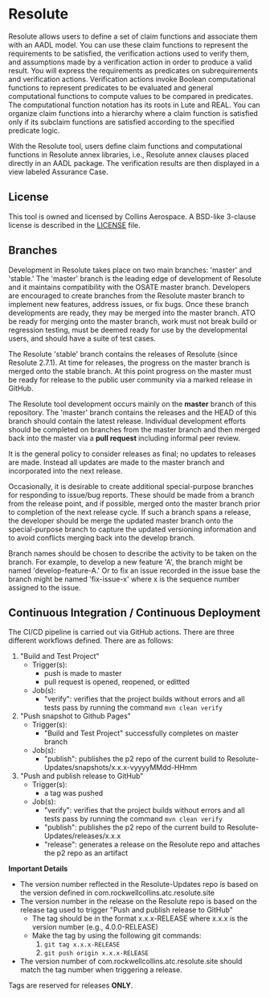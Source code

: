 # Resolute
Resolute allows users to define a set of claim functions and associate them with an AADL model. You can use these claim functions to represent the requirements to be satisfied, the verification actions 
used to verify them, and assumptions made by a verification action in order to produce a valid result. You will express the requirements as predicates on subrequirements and verification actions. Verification 
actions invoke Boolean computational functions to represent predicates to be evaluated and general computational functions to compute values to be compared in predicates. The computational function notation 
has its roots in Lute and REAL. You can organize claim functions into a hierarchy where a claim function is satisfied only if its subclaim functions are satisfied according to the specified predicate logic.

With the Resolute tool, users define claim functions and computational functions in Resolute annex libraries, i.e., Resolute annex clauses placed directly in an AADL package. The verification results are then displayed in a view labeled Assurance Case. 

## License

This tool is owned and licensed by Collins Aerospace.  A BSD-like 3-clause license is described in the [LICENSE](https://github.com/loonwerks/formal-methods-workbench/blob/master/LICENSE) file.

## Branches

Development in Resolute takes place on two main branches: 'master' and
'stable.'  The 'master' branch is the leading edge of development of
Resolute and it maintains compatibility with the OSATE master branch.
Developers are encouraged to create branches from the Resolute master
branch to implement new features, address issues, or fix bugs. Once
these branch developments are ready, they may be merged into the 
master branch. ATO be ready for merging onto the master branch,
work must not break build or regression testing, must be deemed
ready for use by the developmental users, and should have a suite
of test cases.

The Resolute 'stable' branch contains the releases of Resolute (since
Resolute 2.7.1).  At time for releases, the progress on the master
branch is merged onto the stable branch.  At this point progress
on the master must be ready for release to the public user community
via a marked release in GitHub.

The Resolute tool development occurs mainly on the **master** branch
of this repository.  The 'master' branch contains the releases and the
HEAD of this branch should contain the latest release.  Individual
development efforts should be completed on branches from the master
branch and then merged back into the master via a **pull request**
including informal peer review.

It is the general policy to consider releases as final; no updates to
releases are made.  Instead all updates are made to the master branch
and incorporated into the next release.

Occasionally, it is desirable to create additional special-purpose
branches for responding to issue/bug reports. These should be made
from a branch from the release point, and if possible, merged onto the
master branch prior to completion of the next release cycle. If such
a branch spans a release, the developer should be merge the updated
master branch onto the special-purpose branch to capture the updated
versioning information and to avoid conflicts merging back into the
develop branch.

Branch names should be chosen to describe the activity to be taken on
the branch.  For example, to develop a new feature 'A', the branch
might be named 'develop-feature-A.'  Or to fix an issue recorded in
the issue base the branch might be named 'fix-issue-x' where x is the
sequence number assigned to the issue.

## Continuous Integration / Continuous Deployment
The CI/CD pipeline is carried out via GitHub actions. There are three different workflows defined. There are as follows:
   1. "Build and Test Project"
      - Trigger(s): 
         * push is made to master 
         * pull request is opened, reopened, or editted
      - Job(s):
         * "verify": verifies that the project builds without errors and all tests pass by running the command `mvn clean verify` 
   2. "Push snapshot to Github Pages"
      - Trigger(s):
         * "Build and Test Project" successfully completes on master branch
      - Job(s):
         * "publish": publishes the p2 repo of the current build to Resolute-Updates/snapshots/x.x.x-vyyyyMMdd-HHmm
   3. "Push and publish release to GitHub"
      - Trigger(s):
         * a tag was pushed
      - Job(s): 
         * "verify": verifies that the project builds without errors and all tests pass by running the command `mvn clean verify` 
         * "publish": publishes the p2 repo of the current build to Resolute-Updates/releases/x.x.x
         * "release": generates a release on the Resolute repo and attaches the p2 repo as an artifact

**Important Details** 
- The version number reflected in the Resolute-Updates repo is based on the version defined in com.rockwellcollins.atc.resolute.site 
- The version number in the release on the Resolute repo is based on the release tag used to trigger "Push and publish release to GitHub"
   * The tag should be in the format x.x.x-RELEASE where x.x.x is the version number (e.g., 4.0.0-RELEASE)
   * Make the tag by using the following git commands:
      1. `git tag x.x.x-RELEASE`
      2. `git push origin x.x.x-RELEASE`
- The version number of com.rockwellcollins.atc.resolute.site should match the tag number when triggering a release.

Tags are reserved for releases **ONLY**.